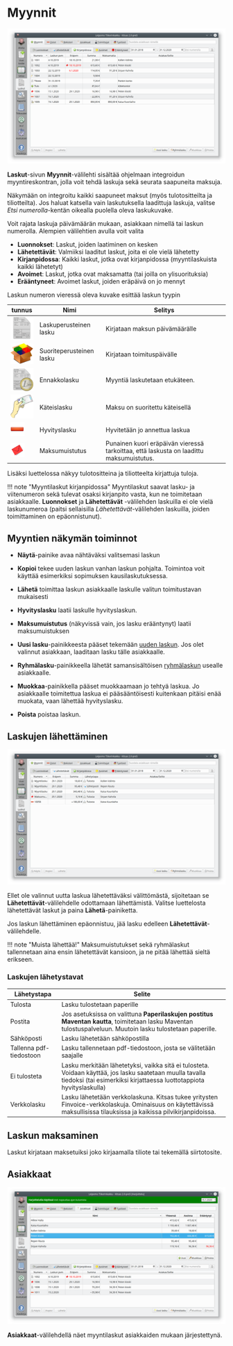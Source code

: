 # Myynnit

![](luettelo.png)

**Laskut**-sivun **Myynnit**-välilehti sisältää ohjelmaan integroidun myyntireskontran, jolla voit tehdä laskuja sekä seurata saapuneita maksuja.

Näkymään on integroitu kaikki saapuneet maksut (myös tulotositteilta ja tiliotteilta). Jos haluat katsella vain laskutuksella laadittuja laskuja, valitse _Etsi numerolla_-kentän oikealla puolella oleva laskukuvake.

Voit rajata laskuja päivämäärän mukaan, asiakkaan nimellä tai laskun numerolla. Alempien välilehtien avulla voit valita

- **Luonnokset**: Laskut, joiden laatiminen on kesken
- **Lähetettävät**: Valmiiksi laaditut laskut, joita ei ole vielä lähetetty
- **Kirjanpidossa**: Kaikki laskut, jotka ovat kirjanpidossa (myyntilaskuista kaikki lähetetyt)
- **Avoimet**: Laskut, jotka ovat maksamatta (tai joilla on ylisuorituksia)
- **Erääntyneet**: Avoimet laskut, joiden eräpäivä on jo mennyt

Laskun numeron vieressä oleva kuvake esittää laskun tyypin

| tunnus                 | Nimi                     | Selitys                                                                                 |
| ---------------------- | ------------------------ | --------------------------------------------------------------------------------------- |
| ![](lasku.png)         | Laskuperusteinen lasku   | Kirjataan maksun päivämäärälle                                                          |
| ![](suorite.png)       | Suoriteperusteinen lasku | Kirjataan toimituspäivälle                                                              |
| ![](ennakkolasku.png)  | Ennakkolasku             | Myyntiä laskutetaan etukäteen.                                                          |
| ![](kateinen.png)      | Käteislasku              | Maksu on suoritettu käteisellä                                                          |
| ![](poista.png)        | Hyvityslasku             | Hyvitetään jo annettua laskua                                                           |
| ![](punainenkuori.png) | Maksumuistutus           | Punainen kuori eräpäivän vieressä tarkoittaa, että laskusta on laadittu maksumuistutus. |

Lisäksi luettelossa näkyy tulotositteina ja tiliotteelta kirjattuja tuloja.

!!! note "Myyntilaskut kirjanpidossa"
    Myyntilaskut saavat lasku- ja viitenumeron sekä tulevat osaksi kirjanpito vasta, kun ne toimitetaan asiakkaalle. **Luonnokset** ja **Lähetettävät** -välilehden laskuilla ei ole vielä laskunumeroa (paitsi sellaisilla _Lähetettävät_-välilehden laskuilla, joiden toimittaminen on epäonnistunut).

## Myyntien näkymän toiminnot

- **Näytä**-painike avaa nähtäväksi valitsemasi laskun
- **Kopioi** tekee uuden laskun vanhan laskun pohjalta. Toimintoa voit käyttää esimerkiksi sopimuksen kausilaskutuksessa.
- **Lähetä** toimittaa laskun asiakkaalle laskulle valitun toimitustavan mukaisesti

- **Hyvityslasku** laatii laskulle hyvityslaskun.
- **Maksumuistutus** (näkyvissä vain, jos lasku erääntynyt) laatii maksumuistuksen

- **Uusi lasku**-painikkeesta pääset tekemään [uuden laskun](uusi). Jos olet valinnut asiakkaan, laaditaan lasku tälle asiakkaalle.
- **Ryhmälasku**-painikkeella lähetät samansisältöisen [ryhmälaskun](ryhma) usealle asiakkaalle.
- **Muokkaa**-painikkella pääset muokkaamaan jo tehtyä laskua. Jo asiakkaalle toimitettua laskua ei pääsääntöisesti kuitenkaan pitäisi enää muokata, vaan lähettää hyvityslasku.
- **Poista** poistaa laskun.

## Laskujen lähettäminen

![](lahetettavat.png)

Ellet ole valinnut uutta laskua lähetettäväksi välittömästä, sijoitetaan se **Lähetettävät**-välilehdelle odottamaan lähettämistä. Valitse luettelosta lähetettävät laskut ja paina **Lähetä**-painiketta.

Jos laskun lähettäminen epäonnistuu, jää lasku edelleen **Lähetettävät**-välilehdelle.

!!! note "Muista lähettää!"
    Maksumuistutukset sekä ryhmälaskut tallennetaan aina ensin lähetettävät kansioon, ja ne pitää lähettää sieltä erikseen.

### Laskujen lähetystavat

| Lähetystapa             | Selite                                                                                                                                                                            |
| ----------------------- | --------------------------------------------------------------------------------------------------------------------------------------------------------------------------------- |
| Tulosta                 | Lasku tulostetaan paperille                                                                                                                                                       |
| Postita                 | Jos asetuksissa on valittuna **Paperilaskujen postitus Maventan kautta**, toimitetaan lasku Maventan tulostuspalveluun. Muutoin lasku tulostetaan paperille.                      |
| Sähköposti              | Lasku lähetetään sähköpostilla                                                                                                                                                    |
| Tallenna pdf-tiedostoon | Lasku tallennetaan pdf-tiedostoon, josta se välitetään saajalle                                                                                                                   |
| Ei tulosteta            | Lasku merkitään lähetetyksi, vaikka sitä ei tulosteta. Voidaan käyttää, jos lasku saatetaan muulla tavalla tiedoksi (tai esimerkiksi kirjattaessa luottotappiota hyvityslaskulla) |
| Verkkolasku             | Lasku lähetetään verkkolaskuna. Kitsas tukee yritysten Finvoice-verkkolaskuja. Ominaisuus on käytettävissä maksullisissa tilauksissa ja kaikissa pilvikirjanpidoissa.             |

## Laskun maksaminen

Laskut kirjataan maksetuiksi joko kirjaamalla tiliote tai tekemällä siirtotosite.

## Asiakkaat

![](asiakkaat.png)

**Asiakkaat**-välilehdellä näet myyntilaskut asiakkaiden mukaan järjestettynä.
